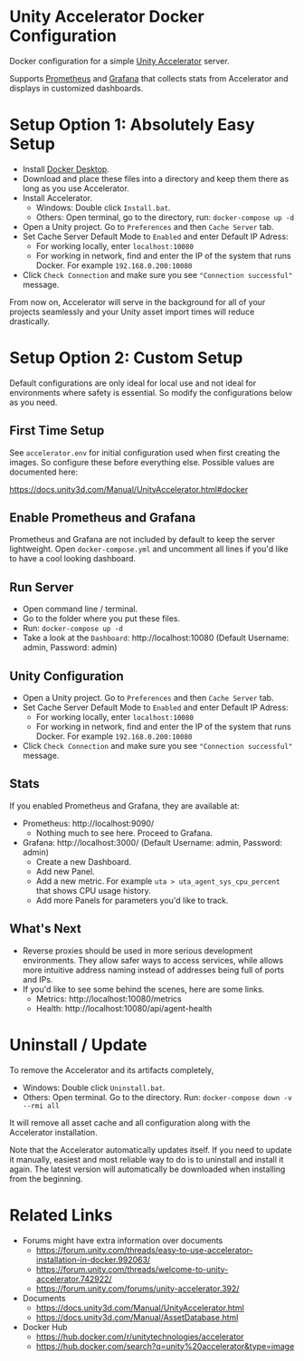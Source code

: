 # Unity Accelerator Docker Configuration
Docker configuration for a simple [Unity Accelerator](https://hub.docker.com/r/unitytechnologies/accelerator) server.

Supports [Prometheus](https://prometheus.io/) and [Grafana](https://grafana.com/) that collects stats from Accelerator and displays in customized dashboards.


# Setup Option 1: Absolutely Easy Setup

- Install [Docker Desktop](https://www.docker.com/products/docker-desktop).
- Download and place these files into a directory and keep them there as long as you use Accelerator.
- Install Accelerator.
  - Windows: Double click `Install.bat`.
  - Others: Open terminal, go to the directory, run: `docker-compose up -d`
- Open a Unity project. Go to `Preferences` and then `Cache Server` tab. 
- Set Cache Server Default Mode to `Enabled` and enter Default IP Adress:
  - For working locally, enter `localhost:10080`
  - For working in network, find and enter the IP of the system that runs Docker. For example `192.168.0.200:10080`
- Click `Check Connection` and make sure you see `"Connection successful"` message.

From now on, Accelerator will serve in the background for all of your projects seamlessly and your Unity asset import times will reduce drastically. 


# Setup Option 2: Custom Setup

Default configurations are only ideal for local use and not ideal for environments where safety is essential. So modify the configurations below as you need.

## First Time Setup
See `accelerator.env` for initial configuration used when first creating the images. So configure these before everything else. Possible values are documented here:

https://docs.unity3d.com/Manual/UnityAccelerator.html#docker

## Enable Prometheus and Grafana

Prometheus and Grafana are not included by default to keep the server lightweight. Open `docker-compose.yml` and uncomment all lines if you'd like to have a cool looking dashboard.

## Run Server

- Open command line / terminal.
- Go to the folder where you put these files.
- Run: `docker-compose up -d`
- Take a look at the `Dashboard`: http://localhost:10080 (Default Username: admin, Password: admin)

## Unity Configuration
- Open a Unity project. Go to `Preferences` and then `Cache Server` tab. 
- Set Cache Server Default Mode to `Enabled` and enter Default IP Adress:
  - For working locally, enter `localhost:10080`
  - For working in network, find and enter the IP of the system that runs Docker. For example `192.168.0.200:10080`
- Click `Check Connection` and make sure you see `"Connection successful"` message.

## Stats
If you enabled Prometheus and Grafana, they are available at:
- Prometheus: http://localhost:9090/
  - Nothing much to see here. Proceed to Grafana.
- Grafana: http://localhost:3000/ (Default Username: admin, Password: admin)
  - Create a new Dashboard.
  - Add new Panel.
  - Add a new metric. For example `uta > uta_agent_sys_cpu_percent` that shows CPU usage history.
  - Add more Panels for parameters you'd like to track.

## What's Next

- Reverse proxies should be used in more serious development environments. They allow safer ways to access services, while allows more intuitive address naming instead of addresses being full of ports and IPs.
- If you'd like to see some behind the scenes, here are some links.
  - Metrics: http://localhost:10080/metrics
  - Health: http://localhost:10080/api/agent-health


# Uninstall / Update

To remove the Accelerator and its artifacts completely,
- Windows: Double click `Uninstall.bat`.
- Others: Open terminal. Go to the directory. Run: `docker-compose down -v --rmi all`

It will remove all asset cache and all configuration along with the Accelerator installation.

Note that the Accelerator automatically updates itself. If you need to update it manually, easiest and most reliable way to do is to uninstall and install it again. The latest version will automatically be downloaded when installing from the beginning.


# Related Links
- Forums might have extra information over documents
  - https://forum.unity.com/threads/easy-to-use-accelerator-installation-in-docker.992063/
  - https://forum.unity.com/threads/welcome-to-unity-accelerator.742922/
  - https://forum.unity.com/forums/unity-accelerator.392/
- Documents
  - https://docs.unity3d.com/Manual/UnityAccelerator.html
  - https://docs.unity3d.com/Manual/AssetDatabase.html
- Docker Hub
  - https://hub.docker.com/r/unitytechnologies/accelerator
  - https://hub.docker.com/search?q=unity%20accelerator&type=image
